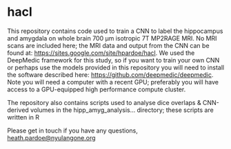 # hacl

This repository contains code used to train a CNN to label the hippocampus and amygdala on whole brain 700 µm isotropic 7T MP2RAGE MRI.
No MRI scans are included here; the MRI data and output from the CNN can be found at: https://sites.google.com/site/hpardoe/hacl.
We used the DeepMedic framework for this study, so if you want to train your own CNN or perhaps use the models provided in this repository you will need to install the software described here: https://github.com/deepmedic/deepmedic. Note you will need a computer with a recent GPU; preferably you will have access to a GPU-equipped high performance compute cluster.

The repository also contains scripts used to analyse dice overlaps & CNN-derived volumes in the hipp_amyg_analysis... directory; these scripts are written in R

Please get in touch if you have any questions, heath.pardoe@nyulangone.org

